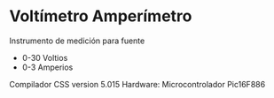 # Voltímetro Amperímetro
Instrumento de medición para fuente

- 0-30 Voltios
- 0-3 Amperios

Compilador CSS version 5.015
Hardware: Microcontrolador Pic16F886
